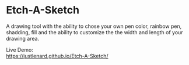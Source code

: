 # Etch-A-Sketch

A drawing tool with the ability to chose your own pen color, rainbow pen, shadding, fill and the ability to customize the the width and length of your drawing area.

Live Demo:  
https://justlenard.github.io/Etch-A-Sketch/
